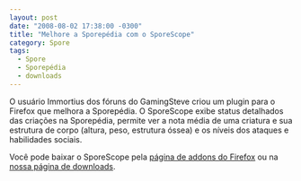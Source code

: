 ```yaml
---
layout: post
date: "2008-08-02 17:38:00 -0300"
title: "Melhore a Sporepédia com o SporeScope"
category: Spore
tags:
  - Spore
  - Sporepédia
  - downloads
---
```


O usuário Immortius dos fóruns do GamingSteve criou um plugin para o Firefox que melhora a Sporepédia. O SporeScope exibe status detalhados das criações na Sporepédia, permite ver a nota média de uma criatura e sua estrutura de corpo (altura, peso, estrutura óssea) e os níveis dos ataques e habilidades sociais.

Você pode baixar o SporeScope pela [página de addons do Firefox](https://addons.mozilla.org/en-US/firefox/addon/8340) ou na [nossa página de downloads](/downloads/).
